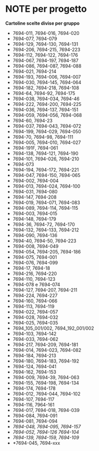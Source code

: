 
# NOTE per progetto #
__Cartoline scelte divise per gruppo__
- 7694-011, 7694-016, 7694-020
- 7694-077, 7694-079
- 7694-129, 7694-130, 7694-131
- 7694-206, 7694-215, 7694-223
- 7694-112, 7694-122, 7694-176
- 7694-067, 7694-197, 7694-187
- 7694-086, 7694-087, 7694-088
- 7694-021, 7694-214
- 7694-193, 7694-006, 7694-007
- 7694-030, 7694-145, 7694-064
- 7694-182, 7694-218, 7694-108
- 7694-64, 7694-92, 7694-175
- 7694-038, 7694-034, 7694-46
- 7694-222, 7694-200, 7694-225
- 7694-036, 7694-137, 7694-151
- 7694-059, 7694-056, 7694-068
- 7694-60, 7694-23
- 7694-037, 7694-043, 7694-072
- 7694-199, 7694-029, 7694-050
- 7694-70, 7694-98, 7694-111
- 7694-005, 7694-010, 7694-027
- 7694-191F, 7694-061
- 7694-138, 7694-121, 7694-190
- 7694-101, 7694-026, 7694-210
- 7694-073
- 7694-194, 7694-172, 7694-221
- 7694-047, 7694-150, 7694-065
- 7694-002, 7694-004
- 7694-013, 7694-024, 7694-100
- 7694-031, 7694-080
- 7694-147, 7694-208
- 7694-019, 7694-071, 7694-083
- 7694-089, 7694-114, 7694-115
- 7694-003, 7694-015
- 7694-148, 7694-179
- 7694-36, 7694-72, 7694-170
- 7694-132, 7694-133, 7694-212
- 7694-090, 7694-136
- 7694-40, 7694-50, 7694-223
- 7694-008, 7694-049
- 7694-054, 7694-205, 7694-186
- 7694-075, 7694-001
- 7694-076, 7694-099
- 7694-17, 7694-18
- 7694-216, 7694-220
- 7694-110, 7694-123
- 7694-078 e 7694-074
- 7694-127, 7694-207, 7694-211 
- 7694-224, 7694-227
- 7694-160, 7694-066
- 7694-113, 7694-119
- 7694-022, 7694-057
- 7694-028, 7694-032
- 7694-025, 7694-035
- 7694_105_001/002, 7694_192_001/002
- 7694-103, 7694-142
- 7694-033, 7694-062
- 7694-217, 7694-209, 7694-181
- 7694-014, 7694-023, 7694-082
- 7694-184, 7694-213
- 7694-180, 7694-183, 7694-192
- 7694-124, 7694-041
- 7694-162, 7694-153
- 7694-009, 7694-39, 7694-063
- 7694-155, 7694-198, 7694-134
- 7694-174, 7694-178
- 7694-012, 7694-044, 7694-102
- 7694-107, 7694-117
- 7694-116, 7964-161
- 7694-017, 7694-018, 7694-039
- 7694-084, 7694-091
- 7694-081, 7694-094
- _7694-048, 7694-095, 7694-157_
- _7694-052, 7694-126 7694-104_ 
- _7694-139, 7694-159, 7694-109_
- *7694-045, 7694-xxx
